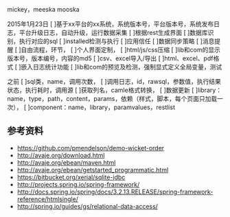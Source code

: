 mickey，meeska mooska

2015年1月23日
[ ]基于xx平台的xx系统，系统版本号，平台版本号，系统发布日志，平台升级日志，自动升级，运行数据采集
[ ]根据rest生成界面
[ ]数据库识别，执行对应的sql
[ ]installed检测与执行
[ ]应用信任
[ ]数据同步策略
[ ]消息提醒
[ ]自由流程，环节，
[ ]个人界面定制，
[ ]html/js/css压缩
[ ]lib和com的显示版本号，版本编号，内容的md5
[ ]csv、excel导入/导出
[ ]html、excel、pdf格式
[ ]嵌入日志统计功能
[ ]lib和com的预览及检测，强制显式定义全局变量，测试



之前
[ ]sql类，name，调用次数，
[ ]调用日志，id，rawsql，参数值，执行结果状态，执行耗时，调用源
[ ]获取列名，camle格式转换，
[ ]数据更新
[ ]library：name，type，path，content，params，依赖（样式，脚本，每个页面只加载一次），
[ ]component：name，library，paramvalues，restlist


## 参考资料
- https://github.com/pmendelson/demo-wicket-order
- http://avaje.org/download.html
- http://avaje.org/ebean/maven.html
- http://avaje.org/ebean/getstarted_programmatic.html
- https://bitbucket.org/xerial/sqlite-jdbc
- http://projects.spring.io/spring-framework/
- http://docs.spring.io/spring/docs/3.2.13.RELEASE/spring-framework-reference/htmlsingle/
- http://spring.io/guides/gs/relational-data-access/